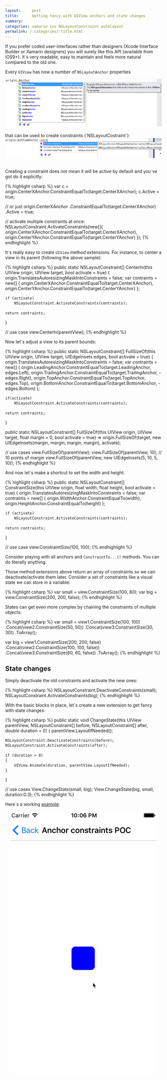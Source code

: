 ```yaml
---
layout:     post
title:      Getting fancy with UIView anchors and state changes
summary:    
categories: xamarin ios NSLayoutConstraint autolayout
permalink: /:categories/:title.html
---
```


If you prefer coded user-interfaces rather than designers (Xcode Interface Builder or Xamarin designers) you will surely like this API (available from iOS9+). It´s very readable, easy to maintain and feels more natural compared to the old one.

Every `UIView` has now a number of `NSLayoutAnchor` properties
<div style="text-align:center">
    <img src="/images/anchor-properties.png" alt="anchor properties">
</div>  
<br> 
that can be used to create constraints (`NSLayoutCostraint`):
<div style="text-align:center">
    <img src="/images/constraint-methods.png" alt="constraint methods">
</div>  
<br> 

Creating a constraint does not mean it will be active by default and you´ve got do it explicitly:

{% highlight csharp %}
var c = origin.CenterXAnchor.ConstraintEqualTo(target.CenterXAnchor);
c.Active = true;

// or just
origin.CenterXAnchor
    .ConstraintEqualTo(target.CenterXAnchor)
    .Active = true;

// activate multiple constraints at once:
NSLayoutConstraint.ActivateConstraints(new[]{
    origin.CenterXAnchor.ConstraintEqualTo(target.CenterXAnchor),
    origin.CenterYAnchor.ConstraintEqualTo(target.CenterYAnchor)
});
{% endhighlight %}

It´s really easy to create `UIView` method extensions. For instance, to center a view in its parent (following the above sample):

{% highlight csharp %}
public static NSLayoutConstraint[] CenterIn(this UIView origin, 
    UIView target, bool activate = true)
{
    origin.TranslatesAutoresizingMaskIntoConstraints = false;
    var contraints = new[]
    {
        origin.CenterXAnchor.ConstraintEqualTo(target.CenterXAnchor),
        origin.CenterYAnchor.ConstraintEqualTo(target.CenterYAnchor)
    };

    if (activate)
        NSLayoutConstraint.ActivateConstraints(contraints);

    return contraints;
}

// use case
view.CenterIn(parentView);
{% endhighlight %}

Now let´s adjust a view to its parent bounds:

{% highlight csharp %}
public static NSLayoutConstraint[] FullSizeOf(this UIView origin, 
    UIView target, UIEdgeInsets edges, bool activate = true)
{
    origin.TranslatesAutoresizingMaskIntoConstraints = false;
    var contraints = new[]
    {
        origin.LeadingAnchor.ConstraintEqualTo(target.LeadingAnchor, edges.Left),
        origin.TrailingAnchor.ConstraintEqualTo(target.TrailingAnchor, -edges.Right),
        origin.TopAnchor.ConstraintEqualTo(target.TopAnchor, edges.Top),
        origin.BottomAnchor.ConstraintEqualTo(target.BottomAnchor, -edges.Bottom)
    };

    if(activate)
        NSLayoutConstraint.ActivateConstraints(contraints);

    return contraints;
}

public static NSLayoutConstraint[] FullSizeOf(this UIView origin, 
    UIView target, float margin = 0, bool activate = true) 
    => origin.FullSizeOf(target, new UIEdgeInsets(margin, margin, margin, margin), activate);

// use cases
view.FullSizeOf(parentView);
view.FullSizeOf(parentView, 10); // 10 points of margin
view.FullSizeOf(parentView, new UIEdgeInsets(5, 10, 5, 10));
{% endhighlight %}

And now let´s make a shortcut to set the width and height:

{% highlight csharp %}
public static NSLayoutConstraint[] ConstraintSize(this UIView origin, 
    float width, float height, bool activate = true)
{
    origin.TranslatesAutoresizingMaskIntoConstraints = false;
    var contraints = new[]
    {
        origin.WidthAnchor.ConstraintEqualTo(width),
        origin.HeightAnchor.ConstraintEqualTo(height)
    };

    if (activate)
        NSLayoutConstraint.ActivateConstraints(contraints);

    return contraints;
}

// use case
view.ConstraintSize(100, 100);
{% endhighlight %}

Consider playing with all anchors and `ConstraintTo...()` methods. You can do literally anything.

Those method extensions above return an array of constraints so we can deactivate/activate them later. Consider a set of constraints like a visual state we can store in a variable:

{% highlight csharp %}
var small = view.ConstraintSize(100, 80);
var big = view.ConstraintSize(200, 200, false);
{% endhighlight %}

States can get even more complex by chaining the constraints of multiple objects:

{% highlight csharp %}
var small = view1.ConstraintSize(100, 100)
    .Concat(view2.ConstraintSize(50, 50))
    .Concat(view3.ConstraintSize(30, 30))
    .ToArray();

var big = view1.ConstraintSize(200, 200, false)
    .Concat(view2.ConstraintSize(100, 100, false))
    .Concat(view3.ConstraintSize(60, 60, false))
    .ToArray();
{% endhighlight %}

## State changes

Simply deactivate the old constraints and activate the new ones:

{% highlight csharp %}
NSLayoutConstraint.DeactivateConstraints(small);
NSLayoutConstraint.ActivateConstraints(big);
{% endhighlight %}

With the basic blocks in place, let´s create a new extension to get fancy with state changes:

{% highlight csharp %}
public static void ChangeState(this UIView parentView, 
    NSLayoutConstraint[] before, 
    NSLayoutConstraint[] after, 
    double duration = 0)
{
    parentView.LayoutIfNeeded();

    NSLayoutConstraint.DeactivateConstraints(before);
    NSLayoutConstraint.ActivateConstraints(after);

    if (duration > 0)
    {
        UIView.Animate(duration, parentView.LayoutIfNeeded);
    }
}

// use cases
View.ChangeState(small, big);
View.ChangeState(big, small, duration:0.3);
{% endhighlight %}

Here´s a working [example](https://github.com/xleon/UIStackViewPlayground/blob/master/Views/AnchorPocViewController.cs):

<div style="text-align:center">
    <img src="/images/change-state.gif" alt="change state">
</div>  
<br> 



